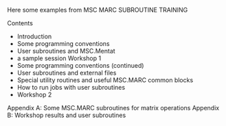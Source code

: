 
Here some examples from MSC MARC SUBROUTINE TRAINING

Contents
- Introduction
- Some programming conventions
- User subroutines and MSC.Mentat
- a sample session Workshop 1
- Some programming conventions (continued)
- User subroutines and external files
- Special utility routines and useful MSC.MARC common blocks
- How to run jobs with user subroutines
- Workshop 2

Appendix A: Some MSC.MARC subroutines for matrix operations
Appendix B: Workshop results and user subroutines

